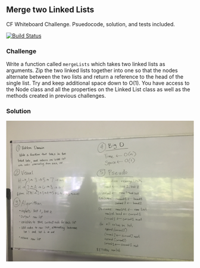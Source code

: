 ## Merge two Linked Lists

CF Whiteboard Challenge. Psuedocode, solution, and tests included.

[![Build Status](https://travis-ci.com/hjmendoza/data-structures-and-algorithms.svg?branch=ll_insertions)](https://travis-ci.com/hjmendoza/data-structures-and-algorithms)

### Challenge
Write a function called `mergeLists` which takes two linked lists as arguments. Zip the two linked lists together into one so that the nodes alternate between the two lists and return a reference to the head of the single list. Try and keep additional space down to O(1). You have access to the Node class and all the properties on the Linked List class as well as the methods created in previous challenges.
### Solution
![whiteboard](https://raw.githubusercontent.com/hjmendoza/data-structures-and-algorithms/ll_merge/assets/ll_merge.JPG)
